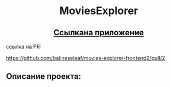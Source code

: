 <h1 align="center">MoviesExplorer</h1>

<h2 align="center">
  <a href="https://movies.balineseleaf.nomoredomainsrocks.ru/" style="color: black;" target="_blank">Ссылкана приложение</a>
</h2>

ссылка на PR:

https://github.com/balineseleaf/movies-explorer-frontend2/pull/2


<h2>Описание проекта:</h2>
